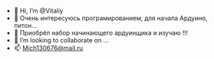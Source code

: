 - 👋 Hi, I’m @Vitaliy
- 👀 Очень интересуюсь програмированием, для начала Ардуино, питон...
- 🌱 Приобрёл набор начинающего ардуинщика и изучаю !!!
- 💞️ I’m looking to collaborate on ...
- 📫 Mich130676@mail.ru

<!---
Mich1376/Mich1376 is a ✨ special ✨ repository because its `README.md` (this file) appears on your GitHub profile.
You can click the Preview link to take a look at your changes.
--->
